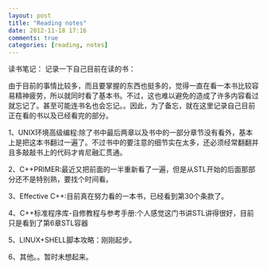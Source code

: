 ```yaml
---
layout: post
title: "Reading notes"
date: 2012-11-18 17:16
comments: true
categories: [reading, notes]
---
```


读书笔记：
记录一下自己目前在读的书：

由于目前的事情比较多，而且要掌握的东西也挺多的，觉得一直在看一本书比较容易精神疲劳，所以就同时看了基本书。不过，这也难以避免的造成了许多内容看过就忘记了。甚至可能连书名也会忘记。。因此，为了备忘，就在这里记录自己目前正在看的书以及已经看完的部分。

1、UNIX环境高级编程:除了书中最后两章以及书中的一部分章节没有看外，基本上是把这本书翻过一遍了。不过书中的要注意的细节实在太多，还必须经常翻翻并且多敲敲书上的代码才肯尼融汇贯通。

2、C++PRIMER:最近又把前面的一半重新看了一遍，但是从STL开始的后面那部分还不是特别熟，要找个时间看。

3、Effective C++:目前真在努力看的一本书，已经看到第30个条款了。

4、C++标准程序库-自修教程与参考手册:个人感觉这门书讲STL讲得很好，目前只是看到了第6章STL容器

5、LINUX+SHELL脚本攻略：刚刚起步。

6、其他。。暂时未想起来。
